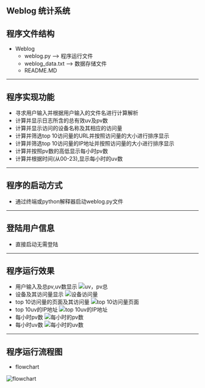 Weblog 统计系统
---
## 程序文件结构
+ Weblog
    + weblog.py --> 程序运行文件
    + weblog_data.txt --> 数据存储文件
    + README.MD
---
## 程序实现功能
+ 寻求用户输入并根据用户输入的文件名进行计算解析
+ 计算并显示日志所含的总有效uv及pv数
+ 计算并显示访问的设备名称及其相应的访问量
+ 计算并筛选top 10访问量的URL并按照访问量的大小进行排序显示
+ 计算并筛选top 10访问量的IP地址并按照访问量的大小进行排序显示
+ 计算并按照pv数的高低显示每小时pv数
+ 计算并根据时间(从00-23),显示每小时的uv数
---
## 程序的启动方式
+ 通过终端或python解释器启动weblog.py文件
---
## 登陆用户信息
+ 直接启动无需登陆
---
## 程序运行效果
+ 用户输入及总pv,uv数显示
![uv，pv总](https://i.loli.net/2020/04/23/FNctVDukUJXKQqv.jpg)
+ 设备及其访问量显示
![设备访问量](https://i.loli.net/2020/04/23/zd7rNCW9uL285MR.jpg)
+ top 10访问量的页面及其访问量
![top 10访问量页面](https://i.loli.net/2020/04/23/EMl4bvcZg8f71nx.jpg)
+ top 10uv的IP地址 
![top 10uv的IP地址](https://i.loli.net/2020/04/23/Xd7ijRzIaT3YGFH.jpg)
+ 每小时pv数
![每小时的pv数](https://i.loli.net/2020/04/23/MUqOPrpcFD63WEy.jpg)
+ 每小时uv数
![每小时的uv数](https://i.loli.net/2020/04/23/CejIt4BGxKSUD3s.jpg)
---
## 程序运行流程图
+ flowchart

![flowchart](https://i.loli.net/2020/04/23/nMg8lSGjz9FoiNV.png)